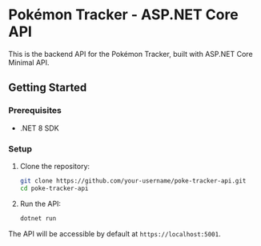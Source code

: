 # Pokémon Tracker - ASP.NET Core API

This is the backend API for the Pokémon Tracker, built with ASP.NET Core Minimal API.

## Getting Started

### Prerequisites

- .NET 8 SDK

### Setup

1. Clone the repository:
   ```bash
   git clone https://github.com/your-username/poke-tracker-api.git
   cd poke-tracker-api
   ```

2. Run the API:
   ```bash
   dotnet run
   ```

The API will be accessible by default at `https://localhost:5001`.
```

